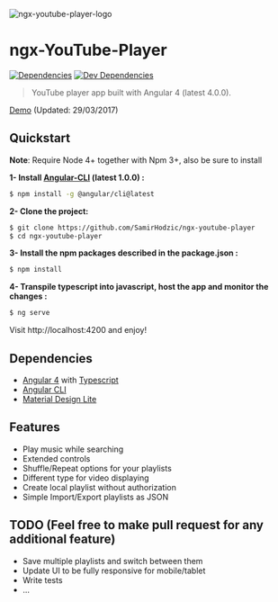 ![ngx-youtube-player-logo](https://raw.githubusercontent.com/SamirHodzic/ngx-youtube-player/master/src/assets/logo_git.png)

# ngx-YouTube-Player
[![Dependencies][dependencies]][dependencies-url]
[![Dev Dependencies][dev-dependencies]][dev-dependencies-url]

> YouTube player app built with Angular 4 (latest 4.0.0).

[Demo](https://samirhodzic.github.io/ngx-youtube-player) (Updated: 29/03/2017)

## Quickstart

**Note**: Require Node 4+ together with Npm 3+, also be sure to install 

**1- Install [Angular-CLI](https://github.com/angular/angular-cli) (latest 1.0.0) :**

```bash
$ npm install -g @angular/cli@latest
```

**2- Clone the project:**

```bash
$ git clone https://github.com/SamirHodzic/ngx-youtube-player
$ cd ngx-youtube-player
```

**3- Install the npm packages described in the package.json :**

```bash
$ npm install
```

**4- Transpile typescript into javascript, host the app and monitor the changes :**

```bash
$ ng serve
```

Visit http://localhost:4200 and enjoy!

## Dependencies
- [Angular 4](https://angular.io/) with [Typescript](https://www.typescriptlang.org/)
- [Angular CLI](https://cli.angular.io/)
- [Material Design Lite](https://github.com/google/material-design-lite/)

## Features
- Play music while searching
- Extended controls
- Shuffle/Repeat options for your playlists
- Different type for video displaying
- Create local playlist without authorization
- Simple Import/Export playlists as JSON

## TODO (Feel free to make pull request for any additional feature)
- Save multiple playlists and switch between them
- Update UI to be fully responsive for mobile/tablet
- Write tests
- ...


[dependencies]: https://david-dm.org/samirhodzic/ngx-youtube-player.svg
[dependencies-url]: https://david-dm.org/samirhodzic/ngx-youtube-player
[dev-dependencies]: https://david-dm.org/samirhodzic/ngx-youtube-player/dev-status.svg
[dev-dependencies-url]: https://david-dm.org/samirhodzic/ngx-youtube-player?type=dev